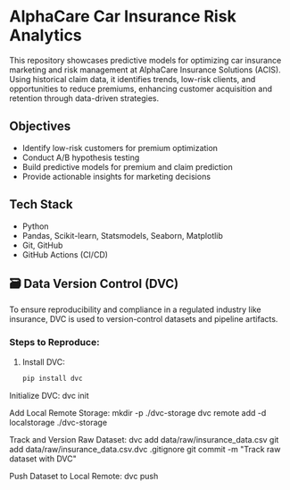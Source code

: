 # AlphaCare Car Insurance Risk Analytics 
This repository showcases predictive models for optimizing car insurance marketing and risk management at AlphaCare Insurance Solutions (ACIS). Using historical claim data, it identifies trends, low-risk clients, and opportunities to reduce premiums, enhancing customer acquisition and retention through data-driven strategies.

## Objectives
- Identify low-risk customers for premium optimization
- Conduct A/B hypothesis testing
- Build predictive models for premium and claim prediction
- Provide actionable insights for marketing decisions

## Tech Stack
- Python
- Pandas, Scikit-learn, Statsmodels, Seaborn, Matplotlib
- Git, GitHub
- GitHub Actions (CI/CD)

## 🗃️ Data Version Control (DVC)

To ensure reproducibility and compliance in a regulated industry like insurance, DVC is used to version-control datasets and pipeline artifacts.

### Steps to Reproduce:
1. Install DVC:
   ```bash
   pip install dvc

Initialize DVC:
    dvc init

Add Local Remote Storage:
    mkdir -p ./dvc-storage
    dvc remote add -d localstorage ./dvc-storage

Track and Version Raw Dataset:
    dvc add data/raw/insurance_data.csv
    git add data/raw/insurance_data.csv.dvc .gitignore
    git commit -m "Track raw dataset with DVC"

Push Dataset to Local Remote:
    dvc push   

 